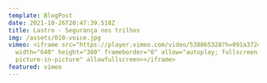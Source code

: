 ```yaml
---
template: BlogPost
date: 2021-10-26T20:47:39.518Z
title: Lastro - Segurança nos trilhos
img: /assets/010-voice.jpg
vimeo: <iframe src="https://player.vimeo.com/video/538865328?h=091a37246f"
  width="640" height="360" frameborder="0" allow="autoplay; fullscreen;
  picture-in-picture" allowfullscreen></iframe>
featured: vimeo
---
```

